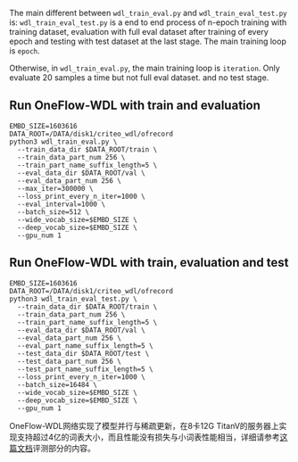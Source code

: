 The main different between `wdl_train_eval.py` and `wdl_train_eval_test.py` is:
`wdl_train_eval_test.py` is a end to end process of n-epoch training with training dataset, evaluation with full eval dataset after training of every epoch and testing with test dataset at the last stage. The main training loop is `epoch`.

Otherwise, in `wdl_train_eval.py`, the main training loop is `iteration`. Only evaluate 20 samples a time but not full eval dataset. and no test stage.

## Run OneFlow-WDL with train and evaluation
```
EMBD_SIZE=1603616 
DATA_ROOT=/DATA/disk1/criteo_wdl/ofrecord
python3 wdl_train_eval.py \
  --train_data_dir $DATA_ROOT/train \
  --train_data_part_num 256 \
  --train_part_name_suffix_length=5 \
  --eval_data_dir $DATA_ROOT/val \
  --eval_data_part_num 256 \
  --max_iter=300000 \
  --loss_print_every_n_iter=1000 \
  --eval_interval=1000 \
  --batch_size=512 \
  --wide_vocab_size=$EMBD_SIZE \
  --deep_vocab_size=$EMBD_SIZE \
  --gpu_num 1
```

## Run OneFlow-WDL with train, evaluation and test 
```
EMBD_SIZE=1603616 
DATA_ROOT=/DATA/disk1/criteo_wdl/ofrecord
python3 wdl_train_eval_test.py \
  --train_data_dir $DATA_ROOT/train \
  --train_data_part_num 256 \
  --train_part_name_suffix_length=5 \
  --eval_data_dir $DATA_ROOT/val \
  --eval_data_part_num 256 \
  --eval_part_name_suffix_length=5 \
  --test_data_dir $DATA_ROOT/test \
  --test_data_part_num 256 \
  --test_part_name_suffix_length=5 \
  --loss_print_every_n_iter=1000 \
  --batch_size=16484 \
  --wide_vocab_size=$EMBD_SIZE \
  --deep_vocab_size=$EMBD_SIZE \
  --gpu_num 1
```

OneFlow-WDL网络实现了模型并行与稀疏更新，在8卡12G TitanV的服务器上实现支持超过4亿的词表大小，而且性能没有损失与小词表性能相当，详细请参考[这篇文档](https://github.com/Oneflow-Inc/oneflow-documentation/blob/master/cn/docs/adv_examples/wide_deep.md)评测部分的内容。